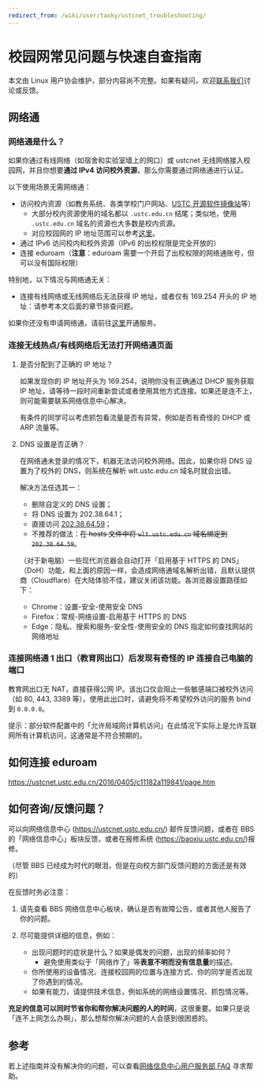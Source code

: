 ```yaml
---
redirect_from: /wiki/user/taoky/ustcnet_troubleshooting/
---
```


# 校园网常见问题与快速自查指南

本文由 Linux 用户协会维护，部分内容尚不完整。如果有疑问，欢迎[联系我们](../lug/contact/)讨论或反馈。

## 网络通

### 网络通是什么？

如果你通过有线网络（如宿舍和实验室墙上的网口）或 ustcnet 无线网络接入校园网，并且你想要**通过 IPv4 访问校外资源**，那么你需要通过网络通进行认证。

以下使用场景无需网络通：

- 访问校内资源（如教务系统、各类学校门户网站、[USTC 开源软件镜像站](https://mirrors.ustc.edu.cn)等）
  - 大部分校内资源使用的域名都以 `.ustc.edu.cn` 结尾；类似地，使用 `.ustc.edu.cn` 域名的资源也大多数是校内资源。
  - 对应校园网的 IP 地址范围可以参考[这里](https://git.ustc.edu.cn/ustcnic/docs/-/blob/master/IP_AS.md)。
- 通过 IPv6 访问校内和校外资源（IPv6 的出校权限是完全开放的）
- 连接 eduroam（**注意**：eduroam 需要一个开启了出校权限的网络通账号，但可以没有国际权限）

特别地，以下情况与网络通无关：

- 连接有线网络或无线网络后无法获得 IP 地址，或者仅有 169.254 开头的 IP 地址：请参考本文后面的章节排查问题。

如果你还没有申请网络通，请前往[这里](https://ustcnet.ustc.edu.cn/service/index.php?activeTab=tabWelcome)开通服务。

### 连接无线热点/有线网络后无法打开网络通页面

1. 是否分配到了正确的 IP 地址？

   如果发现你的 IP 地址开头为 169.254，说明你没有正确通过 DHCP 服务获取 IP 地址，请等待一段时间重新尝试或者使用其他方式连接。如果还是连不上，则可能需要联系网络信息中心解决。

   有条件的同学可以考虑抓包看流量是否有异常，例如是否有奇怪的 DHCP 或 ARP 流量等。

2. DNS 设置是否正确？

   在网络通未登录的情况下，机器无法访问校外网络。因此，如果你将 DNS 设置为了校外的 DNS，则系统在解析 wlt.ustc.edu.cn 域名时就会出错。

   解决方法任选其一：

   - 删除自定义的 DNS 设置；
   - 将 DNS 设置为 202.38.64.1；
   - 直接访问 [202.38.64.59](http://202.38.64.59)；
   - 不推荐的做法：<s>在 hosts 文件中将 `wlt.ustc.edu.cn` 域名绑定到 `202.38.64.59`</s>。

   （对于新电脑）一些现代浏览器会自动打开「启用基于 HTTPS 的 DNS」（DoH）功能，和上面的原因一样，会造成网络通域名解析出错，且默认提供商（Cloudflare）在大陆体验不佳，建议关闭该功能。各浏览器设置路径如下：

   - Chrome：设置-安全-使用安全 DNS
   - Firefox：常规-网络设置-启用基于 HTTPS 的 DNS
   - Edge：隐私、搜索和服务-安全性-使用安全的 DNS 指定如何查找网站的网络地址

### 连接网络通 1 出口（教育网出口）后发现有奇怪的 IP 连接自己电脑的端口

教育网出口无 NAT，直接获得公网 IP。该出口仅会阻止一些敏感端口被校外访问（如 80, 443, 3389 等）。使用此出口时，请避免将不希望校外访问的服务 bind 到 `0.0.0.0`。

提示：部分软件配置中的「允许局域网计算机访问」在此情况下实际上是允许互联网所有计算机访问，这通常是不符合预期的。

## 如何连接 eduroam

<https://ustcnet.ustc.edu.cn/2016/0405/c11182a119841/page.htm>

## 如何咨询/反馈问题？

可以向网络信息中心 (<https://ustcnet.ustc.edu.cn/>) 邮件反馈问题，或者在 BBS 的「网络信息中心」板块反馈，或者在报修系统 (<https://baoxiu.ustc.edu.cn/>)报修。

（尽管 BBS 已经成为时代的眼泪，但是在向校方部门反馈问题的方面还是有效的）

在反馈时务必注意：

1. 请先查看 BBS 网络信息中心板块，确认是否有故障公告，或者其他人报告了你的问题。
2. 尽可能提供详细的信息，例如：

   - 出现问题时的症状是什么？如果是偶发的问题，出现的频率如何？
     - 避免使用类似于「网络炸了」等**表意不明而没有信息量**的描述。
   - 你所使用的设备情况、连接校园网的位置与连接方式、你的同学是否出现了你遇到的情况。
   - 如果有能力，请提供技术信息，例如系统的网络设置情况、抓包情况等。

**充足的信息可以同时节省你和帮你解决问题的人的时间**，这很重要。如果只是说「连不上网怎么办啊」，那么想帮你解决问题的人会感到很困惑的。

## 参考

若上述指南并没有解决你的问题，可以查看[网络信息中心用户服务部 FAQ](https://netfee.ustc.edu.cn/faq/) 寻求帮助。
